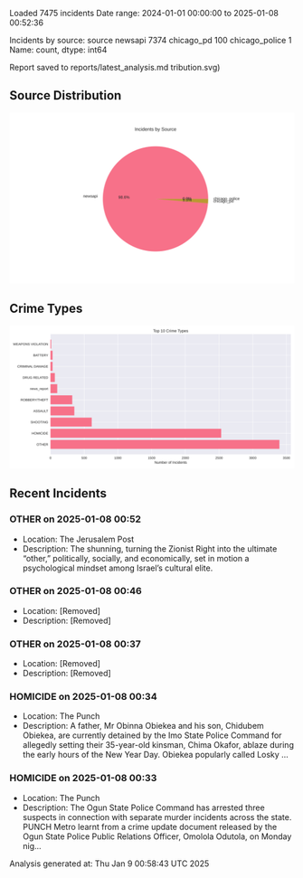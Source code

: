 
Loaded 7475 incidents
Date range: 2024-01-01 00:00:00 to 2025-01-08 00:52:36

Incidents by source:
source
newsapi           7374
chicago_pd         100
chicago_police       1
Name: count, dtype: int64

Report saved to reports/latest_analysis.md
tribution.svg)

## Source Distribution
![Source Distribution](images/source_distribution.svg)

## Crime Types
![Crime Types](images/crime_types.svg)

## Recent Incidents

### OTHER on 2025-01-08 00:52
- Location: The Jerusalem Post
- Description: The shunning, turning the Zionist Right into the ultimate “other,” politically, socially, and economically, set in motion a psychological mindset among Israel’s cultural elite.


### OTHER on 2025-01-08 00:46
- Location: [Removed]
- Description: [Removed]


### OTHER on 2025-01-08 00:37
- Location: [Removed]
- Description: [Removed]


### HOMICIDE on 2025-01-08 00:34
- Location: The Punch
- Description: A father, Mr Obinna Obiekea and his son, Chidubem Obiekea, are currently detained by the Imo State Police Command for allegedly setting their 35-year-old kinsman, Chima Okafor, ablaze during the early hours of the New Year Day. Obiekea popularly called Losky …


### HOMICIDE on 2025-01-08 00:33
- Location: The Punch
- Description: The Ogun State Police Command has arrested three suspects in connection with separate murder incidents across the state. PUNCH Metro learnt from a crime update document released by the Ogun State Police Public Relations Officer, Omolola Odutola, on Monday nig…

Analysis generated at: Thu Jan  9 00:58:43 UTC 2025

